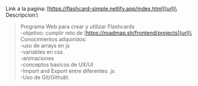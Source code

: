 Link a la pagina: [https://flashcard-simple.netlify.app/index.html](url)\
Descripcion:\
> Programa Web para crear y utilizar Flashcards\
> -objetivo: cumplir reto de [https://roadmap.sh/frontend/projects](url)\
Conocimientos adquiridos:\
> -uso de arrays en js\
> -variables en css\
> -animaciones\
> -conceptos basicos de UX/UI\
> -Import and Export entre diferentes .js\
> -Uso de Git/Github\
